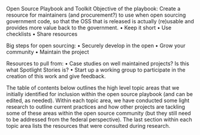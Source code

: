 Open Source Playbook and Toolkit
Objective of the playbook:
Create a resource for maintainers (and procurement?) to use when open sourcing government code, so that the OSS that is released is actually (re)usable and provides more value back to the government.
•	Keep it short
•	Use checklists
•	Share resources

Big steps for open sourcing:
•	Securely develop in the open
•	Grow your community
•	Maintain the project

Resources to pull from:
•	Case studies on well maintained projects? Is this what Spotlight Stories is?
•	Start up a working group to participate in the creation of this work and give feedback.

The table of contents below outlines the high level topic areas that we initially identified for inclusion within the open source playbook (and can be edited, as needed). Within each topic area, we have conducted some light research to outline current practices and how other projects are tackling some of these areas within the open source community (but they still need to be addressed from the federal perspective). The last section within each topic area lists the resources that were consulted during research. 
